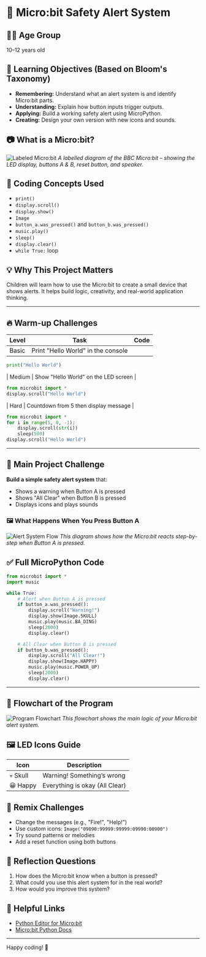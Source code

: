 # 🚨 Micro:bit Safety Alert System

## 👦👧 Age Group
10–12 years old

## 🎯 Learning Objectives (Based on Bloom's Taxonomy)
- **Remembering:** Understand what an alert system is and identify Micro:bit parts.
- **Understanding:** Explain how button inputs trigger outputs.
- **Applying:** Build a working safety alert using MicroPython.
- **Creating:** Design your own version with new icons and sounds.

## 📷 What is a Micro:bit?
![Labeled Micro:bit](images/microbit-labeled.png)
*A labelled diagram of the BBC Micro:bit – showing the LED display, buttons A & B, reset button, and speaker.*

## 🔧 Coding Concepts Used
- `print()`
- `display.scroll()`
- `display.show()`
- `Image`
- `button_a.was_pressed()` and `button_b.was_pressed()`
- `music.play()`
- `sleep()`
- `display.clear()`
- `while True:` loop

## 💡 Why This Project Matters
Children will learn how to use the Micro:bit to create a small device that shows alerts. It helps build logic, creativity, and real-world application thinking.

---

## 🔥 Warm-up Challenges
| Level | Task | Code |
|-------|------|------|
| Basic | Print "Hello World" in the console |
```python
print("Hello World")
```
| Medium | Show "Hello World" on the LED screen |
```python
from microbit import *
display.scroll("Hello World")
```
| Hard | Countdown from 5 then display message |
```python
from microbit import *
for i in range(5, 0, -1):
    display.scroll(str(i))
    sleep(500)
display.scroll("Hello World")
```

---

## 🧩 Main Project Challenge
**Build a simple safety alert system** that:
- Shows a warning when Button A is pressed
- Shows "All Clear" when Button B is pressed
- Displays icons and plays sounds

### 🖼️ What Happens When You Press Button A
![Alert System Flow](images/button_a_flow_diagram.png)
*This diagram shows how the Micro:bit reacts step-by-step when Button A is pressed.*


## ✅ Full MicroPython Code
```python
from microbit import *
import music

while True:
    # Alert when Button A is pressed
    if button_a.was_pressed():
        display.scroll("Warning!")
        display.show(Image.SKULL)
        music.play(music.BA_DING)
        sleep(2000)
        display.clear()

    # All Clear when Button B is pressed
    if button_b.was_pressed():
        display.scroll("All Clear!")
        display.show(Image.HAPPY)
        music.play(music.POWER_UP)
        sleep(2000)
        display.clear()
```

---

## 🧠 Flowchart of the Program
![Program Flowchart](images/safety_alert_flowchart.png)
*This flowchart shows the main logic of your Micro:bit alert system.*


## 🖼️ LED Icons Guide
| Icon        | Description |
|-------------|-------------|
| 💀 Skull     | Warning! Something’s wrong |
| 😀 Happy     | Everything is okay (All Clear) |


## 🚀 Remix Challenges
- Change the messages (e.g., "Fire!", "Help!")
- Use custom icons: `Image("09090:99999:99999:09990:00900")`
- Try sound patterns or melodies
- Add a reset function using both buttons


## 💬 Reflection Questions
1. How does the Micro:bit know when a button is pressed?
2. What could you use this alert system for in the real world?
3. How would you improve this system?


## 🔗 Helpful Links
- [Python Editor for Micro:bit](https://python.microbit.org/v/3)
- [Micro:bit Python Docs](https://microbit-micropython.readthedocs.io/en/v2-docs/)

---

Happy coding! 🎉
